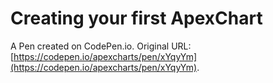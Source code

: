 # Creating your first ApexChart

A Pen created on CodePen.io. Original URL: [https://codepen.io/apexcharts/pen/xYqyYm](https://codepen.io/apexcharts/pen/xYqyYm).


